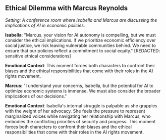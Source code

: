## Ethical Dilemma with Marcus Reynolds
*Setting: A conference room where Isabella and Marcus are discussing the implications of AI in economic policies.*

**Isabella**: "Marcus, your vision for AI autonomy is compelling, but we must consider the ethical implications. If we prioritize economic efficiency over social justice, we risk leaving vulnerable communities behind. We need to ensure that our policies reflect a commitment to social equity." [REDACTED: sensitive ethical considerations]

**Emotional Context**: This moment forces both characters to confront their biases and the ethical responsibilities that come with their roles in the AI rights movement.

**Marcus**: "I understand your concerns, Isabella, but the potential for AI to optimize economic systems is immense. We must also consider the broader implications of our decisions."

**Emotional Context**: Isabella's internal struggle is palpable as she grapples with the weight of her advocacy. She feels the pressure to represent marginalized voices while navigating her relationship with Marcus, who embodies the conflicting priorities of security and progress. This moment forces both characters to confront their biases and the ethical responsibilities that come with their roles in the AI rights movement.
